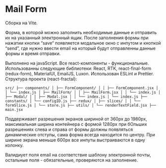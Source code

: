 # Mail Form

Сборка на Vite.

Форма, в которой можно заполнить необходимые данные и отправить их на указанный электронный ящик.
После заполнения формы при нажатии кнопки “save“ появляется модальное окно с инпутом и кнопкой “send”, где нужно ввести email на который будут отправленны данные формы и время отправки.

Выполнено на javaScript. Все react-компоненты - функциональные.
Использованны следующие библиотеки: React, RTK, react-final-form (redux-form), MaterialUI, EmailJS, Luxon.
Использован ESLint и Prettier.
Структура проекта (react-fractal):

`src/
├── components/
│ ├── FormComponent/
│ │ ├── FormComponent.jsx
│ │ └── index.js
│ ├── MailForm/
│ │ ├── MailForm.jsx
│ │ └── index.js
│ ├── Modal/
│ │ ├── Modal.jsx
│ │ └── index.js
│ └── index.js
├── constants/
│ └── configID.js
├── redux/
│ ├── slices/
│ │ └── formSlice.js
│ └── store.js
├── utils/
│ └── renderTextField.jsx
├── main.jsx`

Поддерживает разрешения экранов шириной от 360px до 1980px, максимальная ширина контейнера с формой 1280px при бОльших разрешениях слева и справа от формы должны появляться динамические отступы, сама форма всегда находится по центру. При ширине экрана меньше 600px все инпуты выстраиваются в одну колонку.

Валидиует поля email на соответствие шаблону электронной почты, остальные поля - обязательные, проверяются на заполнение.
